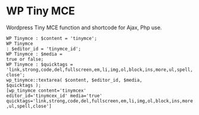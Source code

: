 # WP Tiny MCE
Wordpress Tiny MCE function and shortcode for Ajax, Php use.

<code>WP Tinymce : $content = 'tinymce';</code>
<br>
<code>WP Tinymce : $editor_id = 'tinymce_id';</code>
<br>
<code>WP Tinymce : $media = true or false;</code>
<br>
<code>WP Tinymce : $quicktags = 'link,strong,code,del,fullscreen,em,li,img,ol,block,ins,more,ul,spell,close';</code>
<br>
<code>wp_tinymce::textarea( $content, $editor_id, $media, $quicktags );</code>
<br>
<code>[wp_tinymce content='tinymcex' editor_id='tinymcex_id' media='true' quicktags='link,strong,code,del,fullscreen,em,li,img,ol,block,ins,more,ul,spell,close']</code>


